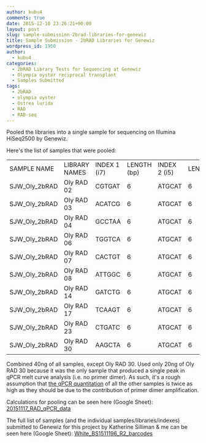 ```yaml
---
author: kubu4
comments: true
date: 2015-12-10 23:26:21+00:00
layout: post
slug: sample-submission-2brad-libraries-for-genewiz
title: Sample Submission - 2bRAD Libraries for Genewiz
wordpress_id: 1950
author:
  - kubu4
categories:
  - 2bRAD Library Tests for Sequencing at Genewiz
  - Olympia oyster reciprocal transplant
  - Samples Submitted
tags:
  - 2bRAD
  - olympia oyster
  - Ostrea lurida
  - RAD
  - RAD-seq
---
```


Pooled the libraries into a single sample for sequencing on Illumina HiSeq2500 by Genewiz.

Here's the list of samples that were pooled:

<table cellpadding="0" cellspacing="0" border="0" dir="ltr" > 
<tbody >
<tr >

<td data-sheets-value="[null,2,"SJW_Oly_2bRAD"]" >SAMPLE NAME
</td>

<td data-sheets-value="[null,2,"Oly RAD 02"]" >LIBRARY NAMES
</td>

<td data-sheets-value="[null,2,"CGTGAT"]" >INDEX 1 (i7)
</td>

<td data-sheets-value="[null,3,null,6]" data-sheets-formula="=LEN(R[0]C[-1])" >LENGTH (bp)
</td>

<td data-sheets-value="[null,2,"ATGCAT"]" >INDEX 2 (i5)
</td>

<td data-sheets-value="[null,3,null,6]" data-sheets-formula="=LEN(R[0]C[-1])" >LENGTH
</td>
</tr>
<tr >

<td data-sheets-value="[null,2,"SJW_Oly_2bRAD"]" >SJW_Oly_2bRAD
</td>

<td data-sheets-value="[null,2,"Oly RAD 02"]" >Oly RAD 02
</td>

<td data-sheets-value="[null,2,"CGTGAT"]" >CGTGAT
</td>

<td data-sheets-value="[null,3,null,6]" data-sheets-formula="=LEN(R[0]C[-1])" >6
</td>

<td data-sheets-value="[null,2,"ATGCAT"]" >ATGCAT
</td>

<td data-sheets-value="[null,3,null,6]" data-sheets-formula="=LEN(R[0]C[-1])" >6
</td>
</tr>
<tr >

<td data-sheets-value="[null,2,"SJW_Oly_2bRAD"]" >SJW_Oly_2bRAD
</td>

<td data-sheets-value="[null,2,"Oly RAD 03"]" >Oly RAD 03
</td>

<td data-sheets-value="[null,2,"ACATCG"]" >ACATCG
</td>

<td data-sheets-value="[null,3,null,6]" data-sheets-formula="=LEN(R[0]C[-1])" >6
</td>

<td data-sheets-value="[null,2,"ATGCAT"]" >ATGCAT
</td>

<td data-sheets-value="[null,3,null,6]" data-sheets-formula="=LEN(R[0]C[-1])" >6
</td>
</tr>
<tr >

<td data-sheets-value="[null,2,"SJW_Oly_2bRAD"]" >SJW_Oly_2bRAD
</td>

<td data-sheets-value="[null,2,"Oly RAD 04"]" >Oly RAD 04
</td>

<td data-sheets-value="[null,2,"GCCTAA"]" >GCCTAA
</td>

<td data-sheets-value="[null,3,null,6]" data-sheets-formula="=LEN(R[0]C[-1])" >6
</td>

<td data-sheets-value="[null,2,"ATGCAT"]" >ATGCAT
</td>

<td data-sheets-value="[null,3,null,6]" data-sheets-formula="=LEN(R[0]C[-1])" >6
</td>
</tr>
<tr >

<td data-sheets-value="[null,2,"SJW_Oly_2bRAD"]" >SJW_Oly_2bRAD
</td>

<td data-sheets-value="[null,2,"Oly RAD 06"]" >Oly RAD 06
</td>

<td data-sheets-value="[null,2,"TGGTCA"]" >TGGTCA
</td>

<td data-sheets-value="[null,3,null,6]" data-sheets-formula="=LEN(R[0]C[-1])" >6
</td>

<td data-sheets-value="[null,2,"ATGCAT"]" >ATGCAT
</td>

<td data-sheets-value="[null,3,null,6]" data-sheets-formula="=LEN(R[0]C[-1])" >6
</td>
</tr>
<tr >

<td data-sheets-value="[null,2,"SJW_Oly_2bRAD"]" >SJW_Oly_2bRAD
</td>

<td data-sheets-value="[null,2,"Oly RAD 07"]" >Oly RAD 07
</td>

<td data-sheets-value="[null,2,"CACTGT"]" >CACTGT
</td>

<td data-sheets-value="[null,3,null,6]" data-sheets-formula="=LEN(R[0]C[-1])" >6
</td>

<td data-sheets-value="[null,2,"ATGCAT"]" >ATGCAT
</td>

<td data-sheets-value="[null,3,null,6]" data-sheets-formula="=LEN(R[0]C[-1])" >6
</td>
</tr>
<tr >

<td data-sheets-value="[null,2,"SJW_Oly_2bRAD"]" >SJW_Oly_2bRAD
</td>

<td data-sheets-value="[null,2,"Oly RAD 08"]" >Oly RAD 08
</td>

<td data-sheets-value="[null,2,"ATTGGC"]" >ATTGGC
</td>

<td data-sheets-value="[null,3,null,6]" data-sheets-formula="=LEN(R[0]C[-1])" >6
</td>

<td data-sheets-value="[null,2,"ATGCAT"]" >ATGCAT
</td>

<td data-sheets-value="[null,3,null,6]" data-sheets-formula="=LEN(R[0]C[-1])" >6
</td>
</tr>
<tr >

<td data-sheets-value="[null,2,"SJW_Oly_2bRAD"]" >SJW_Oly_2bRAD
</td>

<td data-sheets-value="[null,2,"Oly RAD 14"]" >Oly RAD 14
</td>

<td data-sheets-value="[null,2,"GATCTG"]" >GATCTG
</td>

<td data-sheets-value="[null,3,null,6]" data-sheets-formula="=LEN(R[0]C[-1])" >6
</td>

<td data-sheets-value="[null,2,"ATGCAT"]" >ATGCAT
</td>

<td data-sheets-value="[null,3,null,6]" data-sheets-formula="=LEN(R[0]C[-1])" >6
</td>
</tr>
<tr >

<td data-sheets-value="[null,2,"SJW_Oly_2bRAD"]" >SJW_Oly_2bRAD
</td>

<td data-sheets-value="[null,2,"Oly RAD 17"]" >Oly RAD 17
</td>

<td data-sheets-value="[null,2,"TCAAGT"]" >TCAAGT
</td>

<td data-sheets-value="[null,3,null,6]" data-sheets-formula="=LEN(R[0]C[-1])" >6
</td>

<td data-sheets-value="[null,2,"ATGCAT"]" >ATGCAT
</td>

<td data-sheets-value="[null,3,null,6]" data-sheets-formula="=LEN(R[0]C[-1])" >6
</td>
</tr>
<tr >

<td data-sheets-value="[null,2,"SJW_Oly_2bRAD"]" >SJW_Oly_2bRAD
</td>

<td data-sheets-value="[null,2,"Oly RAD 23"]" >Oly RAD 23
</td>

<td data-sheets-value="[null,2,"CTGATC"]" >CTGATC
</td>

<td data-sheets-value="[null,3,null,6]" data-sheets-formula="=LEN(R[0]C[-1])" >6
</td>

<td data-sheets-value="[null,2,"ATGCAT"]" >ATGCAT
</td>

<td data-sheets-value="[null,3,null,6]" data-sheets-formula="=LEN(R[0]C[-1])" >6
</td>
</tr>
<tr >

<td data-sheets-value="[null,2,"SJW_Oly_2bRAD"]" >SJW_Oly_2bRAD
</td>

<td data-sheets-value="[null,2,"Oly RAD 30"]" >Oly RAD 30
</td>

<td data-sheets-value="[null,2,"AAGCTA"]" >AAGCTA
</td>

<td data-sheets-value="[null,3,null,6]" data-sheets-formula="=LEN(R[0]C[-1])" >6
</td>

<td data-sheets-value="[null,2,"ATGCAT"]" >ATGCAT
</td>

<td data-sheets-value="[null,3,null,6]" data-sheets-formula="=LEN(R[0]C[-1])" >6
</td>
</tr>
</tbody>
</table>

Combined 40ng of all samples, except Oly RAD 30. Used only 20ng of Oly RAD 30 because it was the only sample that produced a single peak in qPCR melt curve analysis (i.e. no primer dimer). As such, it's a rough assumption that [the qPCR quantitation](http://onsnetwork.org/kubu4/2015/11/17/qpcr-oly-rad-seq-library-quantification-2/) of all the other samples is twice as high as they should be due to the contribution of primer dimer amplification.

Calculations for pooling can be seen here (Google Sheet): [20151117_RAD_qPCR_data](https://docs.google.com/spreadsheets/d/1z7UAWm56JkQI04LKJ92dsWFhC0IFR-a9065aLP2jmso/edit?usp=sharing)

The full list of samples (and the individual samples/libraries/indexes) submitted to Genewiz for this project by Katherine Silliman & me can be seen here (Google Sheet): [White_BS1511196_R2_barcodes](https://docs.google.com/spreadsheets/d/1DJP4zpF3OcISOAQ-MM8bW85WcJqdB5EvcExs2wGvzcg/edit?usp=sharing)


